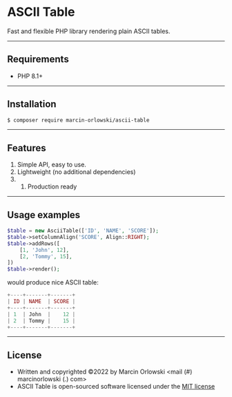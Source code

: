 # ASCII Table

Fast and flexible PHP library rendering plain ASCII tables.

---

## Requirements

* PHP 8.1+

---

## Installation

```bash
$ composer require marcin-orlowski/ascii-table
```

---

## Features

1. Simple API, easy to use.
1. Lightweight (no additional dependencies)
1. 1. Production ready

---

## Usage examples

```php
$table = new AsciiTable(['ID', 'NAME', 'SCORE']);
$table->setColumnAlign('SCORE', Align::RIGHT);
$table->addRows([
    [1, 'John', 12],
    [2, 'Tommy', 15],
])
$table->render();
```

would produce nice ASCII table:

```php
+----+-------+-------+
| ID | NAME  | SCORE |
+----+-------+-------+
| 1  | John  |    12 |
| 2  | Tommy |    15 |
+----+-------+-------+
```

---

## License

* Written and copyrighted &copy;2022 by Marcin Orlowski <mail (#) marcinorlowski (.) com>
* ASCII Table is open-sourced software licensed under the [MIT license](http://opensource.org/licenses/MIT)
